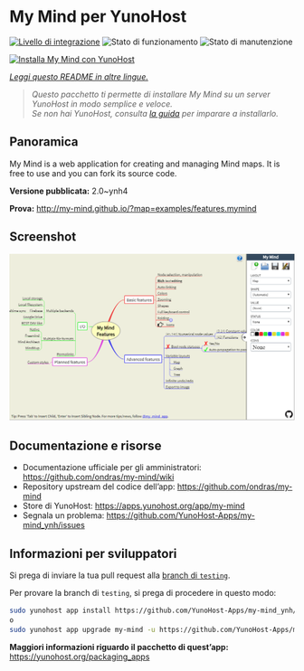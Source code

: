 <!--
N.B.: Questo README è stato automaticamente generato da <https://github.com/YunoHost/apps/tree/master/tools/readme_generator>
NON DEVE essere modificato manualmente.
-->

# My Mind per YunoHost

[![Livello di integrazione](https://dash.yunohost.org/integration/my-mind.svg)](https://dash.yunohost.org/appci/app/my-mind) ![Stato di funzionamento](https://ci-apps.yunohost.org/ci/badges/my-mind.status.svg) ![Stato di manutenzione](https://ci-apps.yunohost.org/ci/badges/my-mind.maintain.svg)

[![Installa My Mind con YunoHost](https://install-app.yunohost.org/install-with-yunohost.svg)](https://install-app.yunohost.org/?app=my-mind)

*[Leggi questo README in altre lingue.](./ALL_README.md)*

> *Questo pacchetto ti permette di installare My Mind su un server YunoHost in modo semplice e veloce.*  
> *Se non hai YunoHost, consulta [la guida](https://yunohost.org/install) per imparare a installarlo.*

## Panoramica

My Mind is a web application for creating and managing Mind maps. It is free to use and you can fork its source code.

**Versione pubblicata:** 2.0~ynh4

**Prova:** <http://my-mind.github.io/?map=examples/features.mymind>

## Screenshot

![Screenshot di My Mind](./doc/screenshots/screenshot.png)

## Documentazione e risorse

- Documentazione ufficiale per gli amministratori: <https://github.com/ondras/my-mind/wiki>
- Repository upstream del codice dell’app: <https://github.com/ondras/my-mind>
- Store di YunoHost: <https://apps.yunohost.org/app/my-mind>
- Segnala un problema: <https://github.com/YunoHost-Apps/my-mind_ynh/issues>

## Informazioni per sviluppatori

Si prega di inviare la tua pull request alla [branch di `testing`](https://github.com/YunoHost-Apps/my-mind_ynh/tree/testing).

Per provare la branch di `testing`, si prega di procedere in questo modo:

```bash
sudo yunohost app install https://github.com/YunoHost-Apps/my-mind_ynh/tree/testing --debug
o
sudo yunohost app upgrade my-mind -u https://github.com/YunoHost-Apps/my-mind_ynh/tree/testing --debug
```

**Maggiori informazioni riguardo il pacchetto di quest’app:** <https://yunohost.org/packaging_apps>
